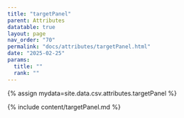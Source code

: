 ```yaml
---
title: "targetPanel"
parent: Attributes
datatable: true
layout: page
nav_order: "70"
permalink: "docs/attributes/targetPanel.html"
date: "2025-02-25"
params:
  title: ""
  rank: ""
---
```

{% assign mydata=site.data.csv.attributes.targetPanel %} 

{% include content/targetPanel.md %}
